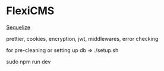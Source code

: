 # FlexiCMS

[Sequelize](https://sequelize.org/docs/v6/core-concepts/)

prettier, cookies, encryption, jwt, middlewares, error checking

for pre-cleaning or setting up db => ./setup.sh

sudo npm run dev